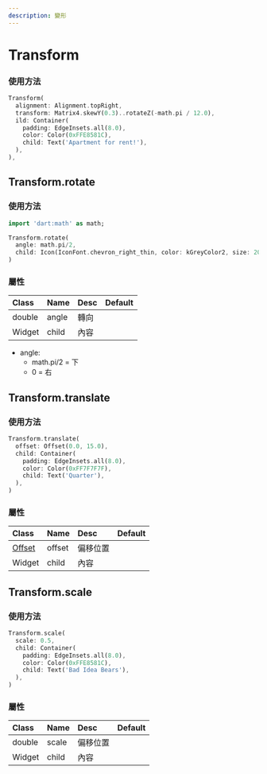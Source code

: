```yaml
---
description: 變形
---
```


# Transform

### 使用方法

```dart
Transform(
  alignment: Alignment.topRight,
  transform: Matrix4.skewY(0.3)..rotateZ(-math.pi / 12.0),
  ild: Container(
    padding: EdgeInsets.all(8.0),
    color: Color(0xFFE8581C),
    child: Text('Apartment for rent!'),
  ),
),
```

##  Transform.rotate

### 使用方法

```dart
import 'dart:math' as math;

Transform.rotate(
  angle: math.pi/2,
  child: Icon(IconFont.chevron_right_thin, color: kGreyColor2, size: 20),
)
```

### 屬性

| Class | Name | Desc | Default |
| :--- | :--- | :--- | :--- |
| double | angle | 轉向 |  |
| Widget | child | 內容 |  |

* angle:
  *  math.pi/2 = 下
  * 0 = 右 

## Transform.translate

### 使用方法

```dart
Transform.translate(
  offset: Offset(0.0, 15.0),
  child: Container(
    padding: EdgeInsets.all(8.0),
    color: Color(0xFF7F7F7F),
    child: Text('Quarter'),
  ),
)
```

### 屬性

| Class | Name | Desc | Default |
| :--- | :--- | :--- | :--- |
| [Offset](../attribute-class/offset.md) | offset | 偏移位置 |  |
| Widget | child | 內容 |  |

## Transform.scale

### 使用方法

```dart
Transform.scale(
  scale: 0.5,
  child: Container(
    padding: EdgeInsets.all(8.0),
    color: Color(0xFFE8581C),
    child: Text('Bad Idea Bears'),
  ),
)
```

### 屬性

| Class | Name | Desc | Default |
| :--- | :--- | :--- | :--- |
| double | scale | 偏移位置 |  |
| Widget | child | 內容 |  |

